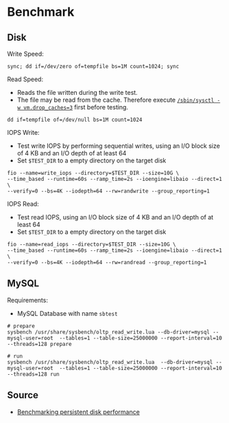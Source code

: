 # Benchmark

## Disk

Write Speed:

```shell
sync; dd if=/dev/zero of=tempfile bs=1M count=1024; sync
```

Read Speed:

* Reads the file written during the write test.
* The file may be read from the cache. Therefore execute [`/sbin/sysctl -w vm.drop_caches=3`](https://www.kernel.org/doc/Documentation/sysctl/vm.txt) first before testing.

```
dd if=tempfile of=/dev/null bs=1M count=1024
```

IOPS Write:

* Test write IOPS by performing sequential writes, using an I/O block size of 4 KB and an I/O depth of at least 64
* Set `$TEST_DIR` to a empty directory on the target disk

```shell
fio --name=write_iops --directory=$TEST_DIR --size=10G \
--time_based --runtime=60s --ramp_time=2s --ioengine=libaio --direct=1 \
--verify=0 --bs=4K --iodepth=64 --rw=randwrite --group_reporting=1
```

IOPS Read:

* Test read IOPS, using an I/O block size of 4 KB and an I/O depth of at least 64
* Set `$TEST_DIR` to a empty directory on the target disk

```shell
fio --name=read_iops --directory=$TEST_DIR --size=10G \
--time_based --runtime=60s --ramp_time=2s --ioengine=libaio --direct=1 \
--verify=0 --bs=4K --iodepth=64 --rw=randread --group_reporting=1
```

## MySQL

Requirements:
- MySQL Database with name `sbtest`

```shell
# prepare
sysbench /usr/share/sysbench/oltp_read_write.lua --db-driver=mysql --mysql-user=root  --tables=1 --table-size=25000000 --report-interval=10 --threads=128 prepare

# run
sysbench /usr/share/sysbench/oltp_read_write.lua  --db-driver=mysql --mysql-user=root  --tables=1 --table-size=25000000 --report-interval=10 --threads=128 run
```

## Source

* [Benchmarking persistent disk performance](https://cloud.google.com/compute/docs/disks/benchmarking-pd-performance)
